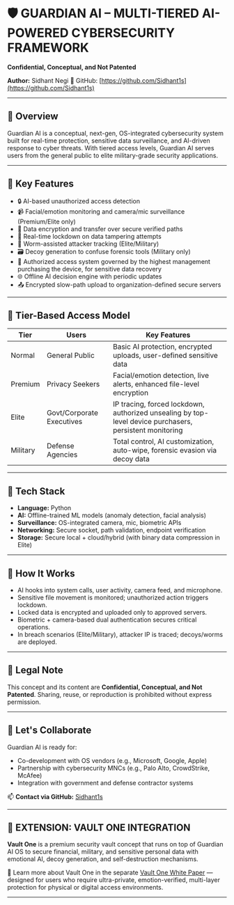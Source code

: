 # 🛡️ GUARDIAN AI – MULTI-TIERED AI-POWERED CYBERSECURITY FRAMEWORK

**Confidential, Conceptual, and Not Patented**

**Author:** Sidhant Negi
🔗 GitHub: [https://github.com/Sidhant1s](https://github.com/Sidhant1s)

---

## 🚀 Overview

Guardian AI is a conceptual, next-gen, OS-integrated cybersecurity system built for real-time protection, sensitive data surveillance, and AI-driven response to cyber threats. With tiered access levels, Guardian AI serves users from the general public to elite military-grade security applications.

---

## 🧠 Key Features

* 🔒 AI-based unauthorized access detection
* 📹 Facial/emotion monitoring and camera/mic surveillance (Premium/Elite only)
* 🧬 Data encryption and transfer over secure verified paths
* 🛑 Real-time lockdown on data tampering attempts
* 🐛 Worm-assisted attacker tracking (Elite/Military)
* 🗃️ Decoy generation to confuse forensic tools (Military only)
* 🔐 Authorized access system governed by the highest management purchasing the device, for sensitive data recovery
* 🌐 Offline AI decision engine with periodic updates
* 📤 Encrypted slow-path upload to organization-defined secure servers

---

## 🧱 Tier-Based Access Model

| Tier     | Users                     | Key Features                                                                                            |
| -------- | ------------------------- | ------------------------------------------------------------------------------------------------------- |
| Normal   | General Public            | Basic AI protection, encrypted uploads, user-defined sensitive data                                     |
| Premium  | Privacy Seekers           | Facial/emotion detection, live alerts, enhanced file-level encryption                                   |
| Elite    | Govt/Corporate Executives | IP tracing, forced lockdown, authorized unsealing by top-level device purchasers, persistent monitoring |
| Military | Defense Agencies          | Total control, AI customization, auto-wipe, forensic evasion via decoy data                             |

---

## 📂 Tech Stack

* **Language:** Python
* **AI:** Offline-trained ML models (anomaly detection, facial analysis)
* **Surveillance:** OS-integrated camera, mic, biometric APIs
* **Networking:** Secure socket, path validation, endpoint verification
* **Storage:** Secure local + cloud/hybrid (with binary data compression in Elite)

---

## 🧪 How It Works

* AI hooks into system calls, user activity, camera feed, and microphone.
* Sensitive file movement is monitored; unauthorized action triggers lockdown.
* Locked data is encrypted and uploaded only to approved servers.
* Biometric + camera-based dual authentication secures critical operations.
* In breach scenarios (Elite/Military), attacker IP is traced; decoys/worms are deployed.

---

## 📜 Legal Note

This concept and its content are **Confidential, Conceptual, and Not Patented**. Sharing, reuse, or reproduction is prohibited without express permission.

---

## 🤝 Let's Collaborate

Guardian AI is ready for:

* Co-development with OS vendors (e.g., Microsoft, Google, Apple)
* Partnership with cybersecurity MNCs (e.g., Palo Alto, CrowdStrike, McAfee)
* Integration with government and defense contractor systems

📫 **Contact via GitHub:** [Sidhant1s](https://github.com/Sidhant1s)

---

## 🔐 EXTENSION: VAULT ONE INTEGRATION

**Vault One** is a premium security vault concept that runs on top of Guardian AI OS to secure financial, military, and sensitive personal data with emotional AI, decoy generation, and self-destruction mechanisms.

📘 Learn more about Vault One in the separate [Vault One White Paper](#) — designed for users who require ultra-private, emotion-verified, multi-layer protection for physical or digital access environments.

---
